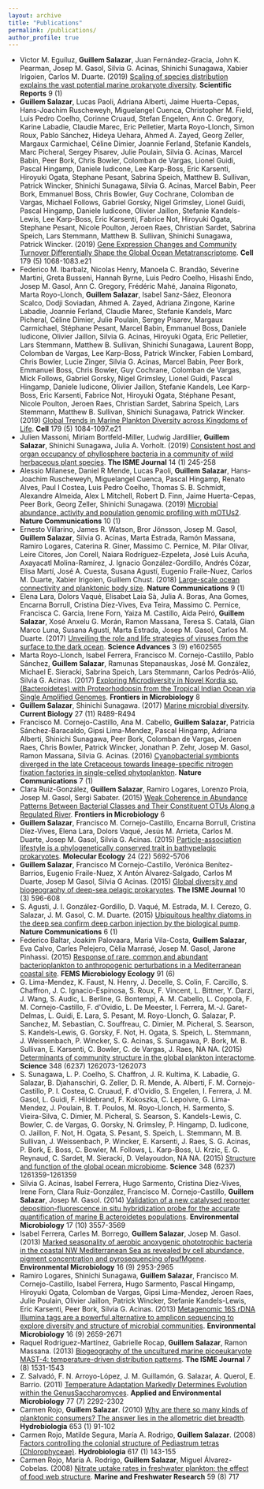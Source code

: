 ```yaml
---
layout: archive
title: "Publications"
permalink: /publications/
author_profile: true
---
```


- Victor M. Eguíluz, **Guillem Salazar**, Juan Fernández-Gracia, John K. Pearman, Josep M. Gasol, Silvia G. Acinas, Shinichi Sunagawa, Xabier Irigoien, Carlos M. Duarte. (2019) [Scaling of species distribution explains the vast potential marine prokaryote diversity](http://dx.doi.org/10.1038/s41598-019-54936-y). **Scientific Reports** 9 (1) 
- **Guillem Salazar**, Lucas Paoli, Adriana Alberti, Jaime Huerta-Cepas, Hans-Joachim Ruscheweyh, Miguelangel Cuenca, Christopher M. Field, Luis Pedro Coelho, Corinne Cruaud, Stefan Engelen, Ann C. Gregory, Karine Labadie, Claudie Marec, Eric Pelletier, Marta Royo-Llonch, Simon Roux, Pablo Sánchez, Hideya Uehara, Ahmed A. Zayed, Georg Zeller, Margaux Carmichael, Céline Dimier, Joannie Ferland, Stefanie Kandels, Marc Picheral, Sergey Pisarev, Julie Poulain, Silvia G. Acinas, Marcel Babin, Peer Bork, Chris Bowler, Colomban de Vargas, Lionel Guidi, Pascal Hingamp, Daniele Iudicone, Lee Karp-Boss, Eric Karsenti, Hiroyuki Ogata, Stephane Pesant, Sabrina Speich, Matthew B. Sullivan, Patrick Wincker, Shinichi Sunagawa, Silvia G. Acinas, Marcel Babin, Peer Bork, Emmanuel Boss, Chris Bowler, Guy Cochrane, Colomban de Vargas, Michael Follows, Gabriel Gorsky, Nigel Grimsley, Lionel Guidi, Pascal Hingamp, Daniele Iudicone, Olivier Jaillon, Stefanie Kandels-Lewis, Lee Karp-Boss, Eric Karsenti, Fabrice Not, Hiroyuki Ogata, Stephane Pesant, Nicole Poulton, Jeroen Raes, Christian Sardet, Sabrina Speich, Lars Stemmann, Matthew B. Sullivan, Shinichi Sunagawa, Patrick Wincker. (2019) [Gene Expression Changes and Community Turnover Differentially Shape the Global Ocean Metatranscriptome](http://dx.doi.org/10.1016/j.cell.2019.10.014). **Cell** 179 (5) 1068-1083.e21
- Federico M. Ibarbalz, Nicolas Henry, Manoela C. Brandão, Séverine Martini, Greta Busseni, Hannah Byrne, Luis Pedro Coelho, Hisashi Endo, Josep M. Gasol, Ann C. Gregory, Frédéric Mahé, Janaina Rigonato, Marta Royo-Llonch, **Guillem Salazar**, Isabel Sanz-Sáez, Eleonora Scalco, Dodji Soviadan, Ahmed A. Zayed, Adriana Zingone, Karine Labadie, Joannie Ferland, Claudie Marec, Stefanie Kandels, Marc Picheral, Céline Dimier, Julie Poulain, Sergey Pisarev, Margaux Carmichael, Stéphane Pesant, Marcel Babin, Emmanuel Boss, Daniele Iudicone, Olivier Jaillon, Silvia G. Acinas, Hiroyuki Ogata, Eric Pelletier, Lars Stemmann, Matthew B. Sullivan, Shinichi Sunagawa, Laurent Bopp, Colomban de Vargas, Lee Karp-Boss, Patrick Wincker, Fabien Lombard, Chris Bowler, Lucie Zinger, Silvia G. Acinas, Marcel Babin, Peer Bork, Emmanuel Boss, Chris Bowler, Guy Cochrane, Colomban de Vargas, Mick Follows, Gabriel Gorsky, Nigel Grimsley, Lionel Guidi, Pascal Hingamp, Daniele Iudicone, Olivier Jaillon, Stefanie Kandels, Lee Karp-Boss, Eric Karsenti, Fabrice Not, Hiroyuki Ogata, Stéphane Pesant, Nicole Poulton, Jeroen Raes, Christian Sardet, Sabrina Speich, Lars Stemmann, Matthew B. Sullivan, Shinichi Sunagawa, Patrick Wincker. (2019) [Global Trends in Marine Plankton Diversity across Kingdoms of Life](http://dx.doi.org/10.1016/j.cell.2019.10.008). **Cell** 179 (5) 1084-1097.e21
- Julien Massoni, Miriam Bortfeld-Miller, Ludwig Jardillier, **Guillem Salazar**, Shinichi Sunagawa, Julia A. Vorholt. (2019) [Consistent host and organ occupancy of phyllosphere bacteria in a community of wild herbaceous plant species](http://dx.doi.org/10.1038/s41396-019-0531-8). **The ISME Journal** 14 (1) 245-258
- Alessio Milanese, Daniel R Mende, Lucas Paoli, **Guillem Salazar**, Hans-Joachim Ruscheweyh, Miguelangel Cuenca, Pascal Hingamp, Renato Alves, Paul I Costea, Luis Pedro Coelho, Thomas S. B. Schmidt, Alexandre Almeida, Alex L Mitchell, Robert D. Finn, Jaime Huerta-Cepas, Peer Bork, Georg Zeller, Shinichi Sunagawa. (2019) [Microbial abundance, activity and population genomic profiling with mOTUs2](http://dx.doi.org/10.1038/s41467-019-08844-4). **Nature Communications** 10 (1) 
- Ernesto Villarino, James R. Watson, Bror Jönsson, Josep M. Gasol, **Guillem Salazar**, Silvia G. Acinas, Marta Estrada, Ramón Massana, Ramiro Logares, Caterina R. Giner, Massimo C. Pernice, M. Pilar Olivar, Leire Citores, Jon Corell, Naiara Rodríguez-Ezpeleta, José Luis Acuña, Axayacatl Molina-Ramírez, J. Ignacio González-Gordillo, Andrés Cózar, Elisa Martí, José A. Cuesta, Susana Agustí, Eugenio Fraile-Nuez, Carlos M. Duarte, Xabier Irigoien, Guillem Chust. (2018) [Large-scale ocean connectivity and planktonic body size](http://dx.doi.org/10.1038/s41467-017-02535-8). **Nature Communications** 9 (1) 
- Elena Lara, Dolors Vaqué, Elisabet Laia Sà, Julia A. Boras, Ana Gomes, Encarna Borrull, Cristina Díez-Vives, Eva Teira, Massimo C. Pernice, Francisca C. Garcia, Irene Forn, Yaiza M. Castillo, Aida Peiró, **Guillem Salazar**, Xosé Anxelu G. Morán, Ramon Massana, Teresa S. Catalá, Gian Marco Luna, Susana Agustí, Marta Estrada, Josep M. Gasol, Carlos M. Duarte. (2017) [Unveiling the role and life strategies of viruses from the surface to the dark ocean](http://dx.doi.org/10.1126/sciadv.1602565). **Science Advances** 3 (9) e1602565
- Marta Royo-Llonch, Isabel Ferrera, Francisco M. Cornejo-Castillo, Pablo Sánchez, **Guillem Salazar**, Ramunas Stepanauskas, José M. González, Michael E. Sieracki, Sabrina Speich, Lars Stemmann, Carlos Pedrós-Alió, Silvia G. Acinas. (2017) [Exploring Microdiversity in Novel Kordia sp. (Bacteroidetes) with Proteorhodopsin from the Tropical Indian Ocean via Single Amplified Genomes](http://dx.doi.org/10.3389/fmicb.2017.01317). **Frontiers in Microbiology** 8  
- **Guillem Salazar**, Shinichi Sunagawa. (2017) [Marine microbial diversity](http://dx.doi.org/10.1016/j.cub.2017.01.017). **Current Biology** 27 (11) R489-R494
- Francisco M. Cornejo-Castillo, Ana M. Cabello, **Guillem Salazar**, Patricia Sánchez-Baracaldo, Gipsi Lima-Mendez, Pascal Hingamp, Adriana Alberti, Shinichi Sunagawa, Peer Bork, Colomban de Vargas, Jeroen Raes, Chris Bowler, Patrick Wincker, Jonathan P. Zehr, Josep M. Gasol, Ramon Massana, Silvia G. Acinas. (2016) [Cyanobacterial symbionts diverged in the late Cretaceous towards lineage-specific nitrogen fixation factories in single-celled phytoplankton](http://dx.doi.org/10.1038/ncomms11071). **Nature Communications** 7 (1) 
- Clara Ruiz-González, **Guillem Salazar**, Ramiro Logares, Lorenzo Proia, Josep M. Gasol, Sergi Sabater. (2015) [Weak Coherence in Abundance Patterns Between Bacterial Classes and Their Constituent OTUs Along a Regulated River](http://dx.doi.org/10.3389/fmicb.2015.01293). **Frontiers in Microbiology** 6  
- **Guillem Salazar**, Francisco M. Cornejo-Castillo, Encarna Borrull, Cristina Díez-Vives, Elena Lara, Dolors Vaqué, Jesús M. Arrieta, Carlos M. Duarte, Josep M. Gasol, Silvia G. Acinas. (2015) [Particle-association lifestyle is a phylogenetically conserved trait in bathypelagic prokaryotes](http://dx.doi.org/10.1111/mec.13419). **Molecular Ecology** 24 (22) 5692-5706
- **Guillem Salazar**, Francisco M Cornejo-Castillo, Verónica Benítez-Barrios, Eugenio Fraile-Nuez, X Antón Álvarez-Salgado, Carlos M Duarte, Josep M Gasol, Silvia G Acinas. (2015) [Global diversity and biogeography of deep-sea pelagic prokaryotes](http://dx.doi.org/10.1038/ismej.2015.137). **The ISME Journal** 10 (3) 596-608
- S. Agusti, J. I. González-Gordillo, D. Vaqué, M. Estrada, M. I. Cerezo, G. Salazar, J. M. Gasol, C. M. Duarte. (2015) [Ubiquitous healthy diatoms in the deep sea confirm deep carbon injection by the biological pump](http://dx.doi.org/10.1038/ncomms8608). **Nature Communications** 6 (1) 
- Federico Baltar, Joakim Palovaara, Maria Vila-Costa, **Guillem Salazar**, Eva Calvo, Carles Pelejero, Cèlia Marrasé, Josep M. Gasol, Jarone Pinhassi. (2015) [Response of rare, common and abundant bacterioplankton to anthropogenic perturbations in a Mediterranean coastal site](http://dx.doi.org/10.1093/femsec/fiv058). **FEMS Microbiology Ecology** 91 (6) 
- G. Lima-Mendez, K. Faust, N. Henry, J. Decelle, S. Colin, F. Carcillo, S. Chaffron, J. C. Ignacio-Espinosa, S. Roux, F. Vincent, L. Bittner, Y. Darzi, J. Wang, S. Audic, L. Berline, G. Bontempi, A. M. Cabello, L. Coppola, F. M. Cornejo-Castillo, F. d'Ovidio, L. De Meester, I. Ferrera, M.-J. Garet-Delmas, L. Guidi, E. Lara, S. Pesant, M. Royo-Llonch, G. Salazar, P. Sanchez, M. Sebastian, C. Souffreau, C. Dimier, M. Picheral, S. Searson, S. Kandels-Lewis, G. Gorsky, F. Not, H. Ogata, S. Speich, L. Stemmann, J. Weissenbach, P. Wincker, S. G. Acinas, S. Sunagawa, P. Bork, M. B. Sullivan, E. Karsenti, C. Bowler, C. de Vargas, J. Raes, NA NA. (2015) [Determinants of community structure in the global plankton interactome](http://dx.doi.org/10.1126/science.1262073). **Science** 348 (6237) 1262073-1262073
- S. Sunagawa, L. P. Coelho, S. Chaffron, J. R. Kultima, K. Labadie, G. Salazar, B. Djahanschiri, G. Zeller, D. R. Mende, A. Alberti, F. M. Cornejo-Castillo, P. I. Costea, C. Cruaud, F. d'Ovidio, S. Engelen, I. Ferrera, J. M. Gasol, L. Guidi, F. Hildebrand, F. Kokoszka, C. Lepoivre, G. Lima-Mendez, J. Poulain, B. T. Poulos, M. Royo-Llonch, H. Sarmento, S. Vieira-Silva, C. Dimier, M. Picheral, S. Searson, S. Kandels-Lewis, C. Bowler, C. de Vargas, G. Gorsky, N. Grimsley, P. Hingamp, D. Iudicone, O. Jaillon, F. Not, H. Ogata, S. Pesant, S. Speich, L. Stemmann, M. B. Sullivan, J. Weissenbach, P. Wincker, E. Karsenti, J. Raes, S. G. Acinas, P. Bork, E. Boss, C. Bowler, M. Follows, L. Karp-Boss, U. Krzic, E. G. Reynaud, C. Sardet, M. Sieracki, D. Velayoudon, NA NA. (2015) [Structure and function of the global ocean microbiome](http://dx.doi.org/10.1126/science.1261359). **Science** 348 (6237) 1261359-1261359
- Silvia G. Acinas, Isabel Ferrera, Hugo Sarmento, Cristina Díez-Vives, Irene Forn, Clara Ruiz-González, Francisco M. Cornejo-Castillo, **Guillem Salazar**, Josep M. Gasol. (2014) [Validation of a new catalysed reporter deposition-fluorescence in situ
 hybridization probe for the accurate quantification of marine B
                        acteroidetes
 populations](http://dx.doi.org/10.1111/1462-2920.12517). **Environmental Microbiology** 17 (10) 3557-3569
- Isabel Ferrera, Carles M. Borrego, **Guillem Salazar**, Josep M. Gasol. (2013) [Marked seasonality of aerobic anoxygenic phototrophic bacteria in the coastal NW Mediterranean Sea as revealed by cell abundance, pigment concentration and pyrosequencing ofpufMgene](http://dx.doi.org/10.1111/1462-2920.12278). **Environmental Microbiology** 16 (9) 2953-2965
- Ramiro Logares, Shinichi Sunagawa, **Guillem Salazar**, Francisco M. Cornejo-Castillo, Isabel Ferrera, Hugo Sarmento, Pascal Hingamp, Hiroyuki Ogata, Colomban de Vargas, Gipsi Lima-Mendez, Jeroen Raes, Julie Poulain, Olivier Jaillon, Patrick Wincker, Stefanie Kandels-Lewis, Eric Karsenti, Peer Bork, Silvia G. Acinas. (2013) [Metagenomic 16S rDNA Illumina tags are a powerful alternative to amplicon sequencing to explore diversity and structure of microbial communities](http://dx.doi.org/10.1111/1462-2920.12250). **Environmental Microbiology** 16 (9) 2659-2671
- Raquel Rodríguez-Martínez, Gabrielle Rocap, **Guillem Salazar**, Ramon Massana. (2013) [Biogeography of the uncultured marine picoeukaryote MAST-4: temperature-driven distribution patterns](http://dx.doi.org/10.1038/ismej.2013.53). **The ISME Journal** 7 (8) 1531-1543
- Z. Salvadó, F. N. Arroyo-López, J. M. Guillamón, G. Salazar, A. Querol, E. Barrio. (2011) [Temperature Adaptation Markedly Determines Evolution within the GenusSaccharomyces](http://dx.doi.org/10.1128/aem.01861-10). **Applied and Environmental Microbiology** 77 (7) 2292-2302
- Carmen Rojo, **Guillem Salazar**. (2010) [Why are there so many kinds of planktonic consumers? The answer lies in the allometric diet breadth](http://dx.doi.org/10.1007/s10750-010-0346-0). **Hydrobiologia** 653 (1) 91-102
- Carmen Rojo, Matilde Segura, María A. Rodrigo, **Guillem Salazar**. (2008) [Factors controlling the colonial structure of Pediastrum tetras (Chlorophyceae)](http://dx.doi.org/10.1007/s10750-008-9542-6). **Hydrobiologia** 617 (1) 143-155
- Carmen Rojo, María A. Rodrigo, **Guillem Salazar**, Miguel Álvarez-Cobelas. (2008) [Nitrate uptake rates in freshwater plankton: the effect of food web structure](http://dx.doi.org/10.1071/mf08023). **Marine and Freshwater Research** 59 (8) 717
